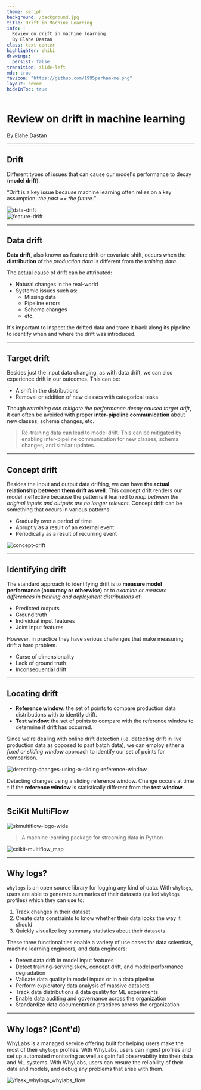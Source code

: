 ```yaml
---
theme: seriph
background: /background.jpg
title: Drift in Machine Learning
info: |
  Review on drift in machine learning
  By Elahe Dastan
class: text-center
highlighter: shiki
drawings:
  persist: false
transition: slide-left
mdc: true
favicon: "https://github.com/1995parham-me.png"
layout: cover
hideInToc: true
---
```


# Review on drift in machine learning

By Elahe Dastan

<div class="abs-br m-6 flex">
  <a href="https://github.com/1995parham-learning/drift-in-ml" target="_blank" alt="GitHub" title="Open in GitHub"
    class="text-xl slidev-icon-btn opacity-50 !border-none !hover:text-white">
    <carbon-logo-github />
  </a>
</div>

---

## Drift

Different types of issues that can cause our model's performance to decay (**model drift**).

<p class="text-center">
<q>Drift is a key issue because machine learning often relies on a key assumption: <em>the past == the future</em>.</q>
</p>

<div class="flex flex-row">
    <img alt="data-drift" src="/data-drift.webp" class="rounded shadow h-60 basis-1/4" />
    <div class="basis-1/2" ></div>
    <img alt="feature-drift" src="/feature-drift.png" class="rounded shadow h-60 basis-1/4" />
</div>

---

## Data drift

**Data drift**, also known as feature drift or covariate shift, occurs when the **distribution** of
the _production data_ is different from the _training data_.

The actual cause of drift can be attributed:

- Natural changes in the real-world
- Systemic issues such as:
  - Missing data
  - Pipeline errors
  - Schema changes
  - etc.

It's important to inspect the drifted data and trace it back along its pipeline
to identify when and where the drift was introduced.

---

## Target drift

Besides just the input data changing, as with data drift, we can also experience drift in our outcomes.
This can be:

- A shift in the distributions
- Removal or addition of new classes with categorical tasks

Though _retraining can mitigate the performance decay caused target drift_, it can often be avoided with proper
**inter-pipeline communication** about new classes, schema changes, etc.

> Re-training data can lead to model drift. This can be mitigated by enabling inter-pipeline communication
> for new classes, schema changes, and similar updates.

---

## Concept drift

Besides the input and output data drifting, we can have **the actual relationship between them drift as well**.
This concept drift renders our model ineffective because the patterns it learned to _map between the original
inputs and outputs are no longer relevant_. Concept drift can be something that occurs in various patterns:

- Gradually over a period of time
- Abruptly as a result of an external event
- Periodically as a result of recurring event

<img src="/concept-drift.png" alt="concept-drift" class="mx-auto h-60" />

---

## Identifying drift

The standard approach to identifying drift is to **measure model performance (accuracy or otherwise)**
or to _examine or measure differences in training and deployment distributions_ of:

- Predicted outputs
- Ground truth
- Individual input features
- Joint input features

However, in practice they have serious challenges that make measuring drift a hard problem.

- Curse of dimensionality
- Lack of ground truth
- Inconsequential drift

---

## Locating drift

- **Reference window**: the set of points to compare production data distributions with to identify drift.
- **Test window**: the set of points to compare with the reference window to determine if drift has occurred.

Since we're dealing with online drift detection (i.e. detecting drift in live production
data as opposed to past batch data),
we can employ either a _fixed or sliding window_ approach to identify our set of points for comparison.

<img src="/detecting-changes-using-a-sliding-reference-window.png"
alt="detecting-changes-using-a-sliding-reference-window" />

Detecting changes using a sliding reference window.
Change occurs at time `t` if the **reference window** is statistically different from the **test window**.

---

## SciKit MultiFlow

<img src="/skmultiflow-logo-wide.svg" alt="skmultiflow-logo-wide" class="bg-white mx-auto" />

> A machine learning package for streaming data in Python

<img src="/scikit-multiflow_map.png" alt="scikit-multiflow_map" class="mx-auto" />

---

## Why logs?

`whylogs` is an open source library for logging any kind of data. With `whylogs`, users are able
to generate summaries of their datasets (called `whylogs` profiles) which they can use to:

1. Track changes in their dataset
2. Create data constraints to know whether their data looks the way it should
3. Quickly visualize key summary statistics about their datasets

These three functionalities enable a variety of use cases for data scientists,
machine learning engineers, and data engineers:

- Detect data drift in model input features
- Detect training-serving skew, concept drift, and model performance degradation
- Validate data quality in model inputs or in a data pipeline
- Perform exploratory data analysis of massive datasets
- Track data distributions & data quality for ML experiments
- Enable data auditing and governance across the organization
- Standardize data documentation practices across the organization

---

## Why logs? (Cont'd)

WhyLabs is a managed service offering built for helping users make the most of their `whylogs` profiles.
With WhyLabs, users can ingest profiles and set up automated monitoring as well as gain full observability
into their data and ML systems. With WhyLabs, users can ensure the reliability of their data and models,
and debug any problems that arise with them.

<img src="/flask_whylogs_whylabs_flow.jpeg" alt="/flask_whylogs_whylabs_flow" class="mx-auto h-60" />
